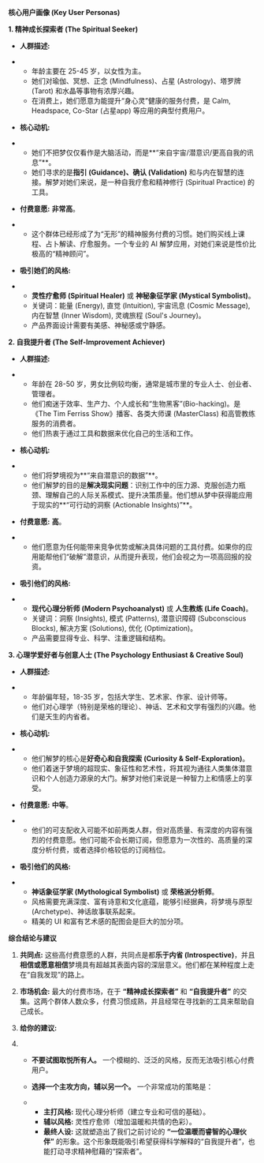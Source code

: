 **核心用户画像 (Key User Personas)**

**1. 精神成长探索者 (The Spiritual Seeker)**

- **人群描述:**

- - 年龄主要在 25-45 岁，以女性为主。
  - 她们对瑜伽、冥想、正念 (Mindfulness)、占星 (Astrology)、塔罗牌 (Tarot) 和水晶等事物有浓厚兴趣。
  - 在消费上，她们愿意为能提升“身心灵”健康的服务付费，是      Calm, Headspace, Co-Star (占星app) 等应用的典型付费用户。

- **核心动机:**

- - 她们不把梦仅仅看作是大脑活动，而是**“来自宇宙/潜意识/更高自我的讯息”**。
  - 她们寻求的是**指引 (Guidance)、确认 (Validation)** 和与内在智慧的连接。解梦对她们来说，是一种自我疗愈和精神修行      (Spiritual Practice) 的工具。

- **付费意愿:** **非常高**。

- - 这个群体已经形成了为“无形”的精神服务付费的习惯。她们购买线上课程、占卜解读、疗愈服务。一个专业的 AI 解梦应用，对她们来说是性价比极高的“精神顾问”。

- **吸引她们的风格:**

- - **灵性疗愈师 (Spiritual Healer)** 或 **神秘象征学家 (Mystical Symbolist)**。
  - 关键词：能量 (Energy), 直觉 (Intuition), 宇宙讯息 (Cosmic Message), 内在智慧 (Inner      Wisdom), 灵魂旅程 (Soul's Journey)。
  - 产品界面设计需要有美感、神秘感或宁静感。

**2. 自我提升者 (The Self-Improvement Achiever)**

- **人群描述:**

- - 年龄在 28-50 岁，男女比例较均衡，通常是城市里的专业人士、创业者、管理者。
  - 他们痴迷于效率、生产力、个人成长和“生物黑客”(Bio-hacking)。是《The Tim Ferriss Show》播客、各类大师课      (MasterClass) 和高管教练服务的消费者。
  - 他们热衷于通过工具和数据来优化自己的生活和工作。

- **核心动机:**

- - 他们将梦境视为**“来自潜意识的数据”**。
  - 他们解梦的目的是**解决现实问题**：识别工作中的压力源、克服创造力瓶颈、理解自己的人际关系模式、提升决策质量。他们想从梦中获得能应用于现实的**“可行动的洞察 (Actionable Insights)”**。

- **付费意愿:** **高**。

- - 他们愿意为任何能带来竞争优势或解决具体问题的工具付费。如果你的应用能帮他们“破解”潜意识，从而提升表现，他们会视之为一项高回报的投资。

- **吸引他们的风格:**

- - **现代心理分析师 (Modern Psychoanalyst)** 或 **人生教练 (Life Coach)**。
  - 关键词：洞察 (Insights), 模式 (Patterns), 潜意识障碍 (Subconscious Blocks), 解决方案      (Solutions), 优化 (Optimization)。
  - 产品需要显得专业、科学、注重逻辑和结构。

**3. 心理学爱好者与创意人士 (The Psychology Enthusiast & Creative Soul)**

- **人群描述:**

- - 年龄偏年轻，18-35 岁，包括大学生、艺术家、作家、设计师等。
  - 他们对心理学（特别是荣格的理论）、神话、艺术和文学有强烈的兴趣。他们是天生的内省者。

- **核心动机:**

- - 他们解梦的核心是**好奇心和自我探索 (Curiosity & Self-Exploration)**。
  - 他们着迷于梦境的超现实、象征性和艺术性，将其视为通往人类集体潜意识和个人创造力源泉的大门。解梦对他们来说是一种智力上和情感上的享受。

- **付费意愿:** **中等**。

- - 他们的可支配收入可能不如前两类人群，但对高质量、有深度的内容有强烈的付费意愿。他们可能不会长期订阅，但愿意为一次性的、高质量的深度分析付费，或者选择价格较低的订阅档位。

- **吸引他们的风格:**

- - **神话象征学家 (Mythological Symbolist)** 或      **荣格派分析师**。
  - 风格需要充满深度、富有诗意和文化底蕴，能够引经据典，将梦境与原型 (Archetype)、神话故事联系起来。
  - 精美的 UI 和富有艺术感的配图会是巨大的加分项。



**综合结论与建议**

1. **共同点:** 这些高付费意愿的人群，共同点是都**乐于内省 (Introspective)**，并且**相信或愿意相信**梦境具有超越其表面内容的深层意义。他们都在某种程度上走在“自我发现”的路上。

2. **市场机会:** 最大的付费市场，在于 **“精神成长探索者”** 和     **“自我提升者”** 的交集。这两个群体人数众多，付费习惯成熟，并且经常在寻找新的工具来帮助自己成长。

3. **给你的建议:**

4. - **不要试图取悦所有人。**      一个模糊的、泛泛的风格，反而无法吸引核心付费用户。

   - **选择一个主攻方向，辅以另一个。**      一个非常成功的策略是：

   - - **主打风格:** 现代心理分析师（建立专业和可信的基础）。
     - **辅以风格:** 灵性疗愈师（增加温暖和共情的色彩）。
     - **最终人设:** 这就塑造出了我们之前讨论的 **“一位温暖而睿智的心理伙伴”** 的形象。这个形象既能吸引希望获得科学解释的“自我提升者”，也能打动寻求精神慰藉的“探索者”。

 